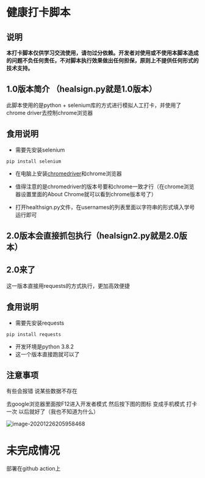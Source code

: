 # 健康打卡脚本

## 说明

**本打卡脚本仅供学习交流使用，请勿过分依赖。开发者对使用或不使用本脚本造成的问题不负任何责任，不对脚本执行效果做出任何担保，原则上不提供任何形式的技术支持。**

## 1.0版本简介 （healsign.py就是1.0版本）

此脚本使用的是python + selenium库的方式进行模拟人工打卡，并使用了chrome driver去控制chrome浏览器

## 食用说明

- 需要先安装selenium

```
pip install selenium
```

- 在电脑上安装[chromedriver](http://www.testclass.net/selenium_python/selenium3-browser-driver)和chrome浏览器

- 值得注意的是chromedriver的版本号要和chrome一致才行（在chrome浏览器设置里面的About Chrome就可以看到chrome版本号了）
- 打开healthsign.py文件，在usernames的列表里面以字符串的形式填入学号运行即可

## 2.0版本会直接抓包执行（healsign2.py就是2.0版本）

## 2.0来了 

这一版本直接用requests的方式执行，更加高效便捷

## 食用说明

- 需要先安装requests

```
pip install requests
```

- 开发环境是python 3.8.2 
- 这一个版本直接跑就可以了

## 注意事项

有些会报错 说某些数据不存在 

去google浏览器里面按F12进入开发者模式 然后按下图的图标 变成手机模式 打卡一次 以后就好了（我也不知道为什么）

![image-20201226205958468](https://cdn.jsdelivr.net/gh/nekomiao123/pic/img/image-20201226205958468.png)

# 未完成情况

部署在github action上